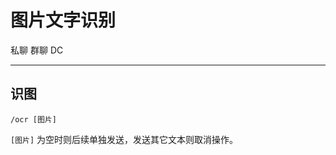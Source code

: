 # 图片文字识别
<span class="span-friend">私聊</span>
<span class="span-group">群聊</span>
<span class="span-discord">DC</span>

---

## 识图
```
/ocr [图片]
```
`[图片]` 为空时则后续单独发送，发送其它文本则取消操作。
